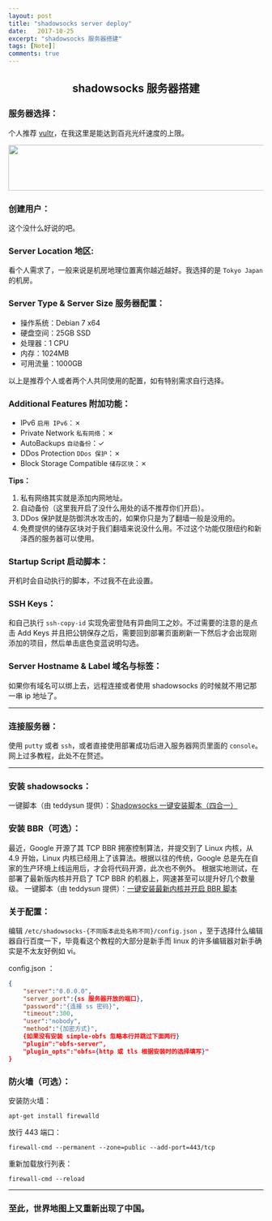 ```yaml
---
layout: post
title: "shadowsocks server deploy"
date:   2017-10-25
excerpt: "shadowsocks 服务器搭建"
tags: [Note]]
comments: true
---
```


<center><h2>shadowsocks 服务器搭建</h2></center>

<!--more-->

### 服务器选择：

个人推荐 [vultr](https://www.vultr.com/?ref=7243921)，在我这里是能达到百兆光纤速度的上限。

<a href="https://www.vultr.com/?ref=7243921"><img src="https://www.vultr.com/media/banner_1.png" width="728" height="90"></a>

### 创建用户：

这个没什么好说的吧。

### Server Location 地区:

看个人需求了，一般来说是机房地理位置离你越近越好。我选择的是 `Tokyo Japan` 的机房。

### Server Type & Server Size 服务器配置：

- 操作系统：Debian 7 x64
- 硬盘空间：25GB SSD
- 处理器：1 CPU
- 内存：1024MB
- 可用流量：1000GB

以上是推荐个人或者两个人共同使用的配置，如有特别需求自行选择。

### Additional Features 附加功能：

- IPv6 `启用 IPv6`：✗
- Private Network `私有网络`：✗
- AutoBackups `自动备份`：✓
- DDos Protection `DDos 保护`：✗
- Block Storage Compatible `储存区块`：✗

**Tips：**

1. 私有网络其实就是添加内网地址。
2. 自动备份（这里我开启了没什么用处的话不推荐你们开启）。
3. DDos 保护就是防御洪水攻击的，如果你只是为了翻墙一般是没用的。
4. 免费提供的储存区块对于我们翻墙来说没什么用。不过这个功能仅限纽约和新泽西的服务器可以使用。

### Startup Script 启动脚本：

开机时会自动执行的脚本，不过我不在此设置。

### SSH Keys：

和自己执行 `ssh-copy-id` 实现免密登陆有异曲同工之妙。不过需要的注意的是点击 Add Keys 并且把公钥保存之后，需要回到部署页面刷新一下然后才会出现刚添加的项目，然后单击底色变蓝说明勾选。

### Server Hostname & Label 域名与标签：

如果你有域名可以绑上去，远程连接或者使用 shadowsocks 的时候就不用记那一串 ip 地址了。

---

### 连接服务器：

使用 `putty` 或者 `ssh`，或者直接使用部署成功后进入服务器网页里面的 `console`。网上过多教程，此处不在赘述。

---

### 安装 shadowsocks：

一键脚本（由 teddysun 提供）：[Shadowsocks 一键安装脚本（四合一）](https://teddysun.com/486.html)

### 安装 BBR（可选）：

最近，Google 开源了其 TCP BBR 拥塞控制算法，并提交到了 Linux 内核，从 4.9 开始，Linux 内核已经用上了该算法。根据以往的传统，Google 总是先在自家的生产环境上线运用后，才会将代码开源，此次也不例外。
根据实地测试，在部署了最新版内核并开启了 TCP BBR 的机器上，网速甚至可以提升好几个数量级。
一键脚本（由 teddysun 提供）：[一键安装最新内核并开启 BBR 脚本](https://teddysun.com/489.html)

### 关于配置：

编辑 `/etc/shadowsocks-{不同版本此处名称不同}/config.json` ，至于选择什么编辑器自行百度一下，毕竟看这个教程的大部分是新手而 linux 的许多编辑器对新手确实是不太友好例如 vi。

config.json ：

```json
{
    "server":"0.0.0.0",
    "server_port":{ss 服务器开放的端口},
    "password":"{连接 ss 密码}",
    "timeout":300,
    "user":"nobody",
    "method":"{加密方式}",
    {如果没有安装 simple-obfs 忽略本行并跳过下面两行}
    "plugin":"obfs-server",
    "plugin_opts":"obfs={http 或 tls 根据安装时的选择填写}"
}
```

### 防火墙（可选）：

安装防火墙：

```shell
apt-get install firewalld
```

放行 443 端口：

```shell
firewall-cmd --permanent --zone=public --add-port=443/tcp
```

重新加载放行列表：

```shell
firewall-cmd --reload
```

---

### 至此，世界地图上又重新出现了中国。